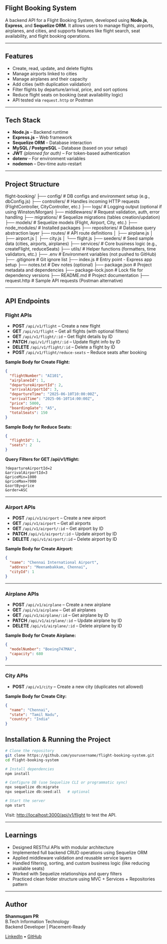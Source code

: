 ##  Flight Booking System

A backend API for a Flight Booking System, developed using **Node.js**, **Express**, and **Sequelize ORM**. It allows users to manage flights, airports, airplanes, and cities, and supports features like flight search, seat availability, and flight booking operations.

---

##  Features

-  Create, read, update, and delete flights
-  Manage airports linked to cities
-  Manage airplanes and their capacity
-  Add cities (with duplication validation)
-  Filter flights by departure/arrival, price, and sort options
-  Reduce flight seats on booking (seat availability logic)
-  API tested via `request.http` or Postman

---

## Tech Stack

- **Node.js** – Backend runtime
- **Express.js** – Web framework
- **Sequelize ORM** – Database interaction
- **MySQL / PostgreSQL** – Database (based on your setup)
- **JWT** *(planned for auth)* – For token-based authentication
- **dotenv** – For environment variables
- **nodemon** – Dev-time auto-restart

---

## Project Structure

flight-booking/
├── config/             # DB configs and environment setup (e.g., dbConfig.js)
├── controllers/        # Handles incoming HTTP requests (FlightController, CityController, etc.)
├── logs/               # Logging output (optional if using Winston/Morgan)
├── middlewares/        # Request validation, auth, error handling
├── migrations/         # Sequelize migrations (tables creation/updation)
├── models/             # Sequelize models (Flight, Airport, City, etc.)
├── node_modules/       # Installed packages
├── repositories/       # Database query abstraction layer
├── routes/             # API route definitions
│   ├── airplane.js
│   ├── airport.js
│   ├── city.js
│   └── flight.js
├── seeders/            # Seed sample data (cities, airports, airplanes)
├── services/           # Core business logic (e.g., createFlight, reduceSeats)
├── utils/              # Helper functions (formatters, time validators, etc.)
├── .env                # Environment variables (not pushed to GitHub)
├── .gitignore          # Git ignore list
├── index.js            # Entry point - Express app setup
├── notes.txt           # Dev notes (optional)
├── package.json        # Project metadata and dependencies
├── package-lock.json   # Lock file for dependency versions
├── README.md           # Project documentation
├── request.http        # Sample API requests (Postman alternative)

---

## API Endpoints

### Flight APIs

- **POST** `/api/v1/flight` – Create a new flight  
- **GET** `/api/v1/flight` – Get all flights (with optional filters)  
- **GET** `/api/v1/flight/:id` – Get flight details by ID  
- **PATCH** `/api/v1/flight/:id` – Update flight info by ID  
- **DELETE** `/api/v1/flight/:id` – Delete a flight by ID  
- **POST** `/api/v1/flight/reduce-seats` – Reduce seats after booking  

**Sample Body for Create Flight:**
```json
{
  "flightNumber": "AI101",
  "airplaneId": 1,
  "departureAirportId": 2,
  "arrivalAirportId": 3,
  "departureTime": "2025-06-10T10:00:00Z",
  "arrivalTime": "2025-06-10T14:00:00Z",
  "price": 5000,
  "boardingGate": "A5",
  "totalSeats": 150
}
```

**Sample Body for Reduce Seats:**
```json
{
  "flightId": 1,
  "seats": 2
}
```

**Query Filters for GET /api/v1/flight:**
```
?departureAirportId=2
&arrivalAirportId=3
&priceMin=1000
&priceMax=7000
&sortBy=price
&order=ASC
```

---

### Airport APIs

- **POST** `/api/v1/airport` – Create a new airport  
- **GET** `/api/v1/airport` – Get all airports  
- **GET** `/api/v1/airport/:id` – Get airport by ID  
- **PATCH** `/api/v1/airport/:id` – Update airport by ID  
- **DELETE** `/api/v1/airport/:id` – Delete airport by ID  

**Sample Body for Create Airport:**
```json
{
  "name": "Chennai International Airport",
  "address": "Meenambakkam, Chennai",
  "cityId": 1
}
```

---

### Airplane APIs

- **POST** `/api/v1/airplane` – Create a new airplane  
- **GET** `/api/v1/airplane` – Get all airplanes  
- **GET** `/api/v1/airplane/:id` – Get airplane by ID  
- **PATCH** `/api/v1/airplane/:id` – Update airplane by ID  
- **DELETE** `/api/v1/airplane/:id` – Delete airplane by ID  

**Sample Body for Create Airplane:**
```json
{
  "modelNumber": "Boeing747MAX",
  "capacity": 680
}
```

---

### City APIs

- **POST** `/api/v1/city` – Create a new city (duplicates not allowed)

**Sample Body for Create City:**
```json
{
  "name": "Chennai",
  "state": "Tamil Nadu",
  "country": "India"
}
```


## Installation & Running the Project

```bash
# Clone the repository
git clone https://github.com/yourusername/flight-booking-system.git
cd flight-booking-system

# Install dependencies
npm install

# Configure DB (use Sequelize CLI or programmatic sync)
npx sequelize db:migrate
npx sequelize db:seed:all   # optional

# Start the server
npm start
```

Visit: [http://localhost:3000/api/v1/flight](http://localhost:3000/api/v1/flight) to test the API.

---

## Learnings

- Designed RESTful APIs with modular architecture
- Implemented full backend CRUD operations using Sequelize ORM
- Applied middleware validation and reusable service layers
- Handled filtering, sorting, and custom business logic (like reducing available seats)
- Worked with Sequelize relationships and query filters
- Practiced clean folder structure using MVC + Services + Repositories pattern

---

## Author

**Shanmugam PR**  
 B.Tech Information Technology  
 Backend Developer | Placement-Ready  

[LinkedIn](https://www.linkedin.com/in/shanmugam-p-r-53331525a/) • [GitHub](https://github.com/SHANMUGAM-PR?tab=repositories)


